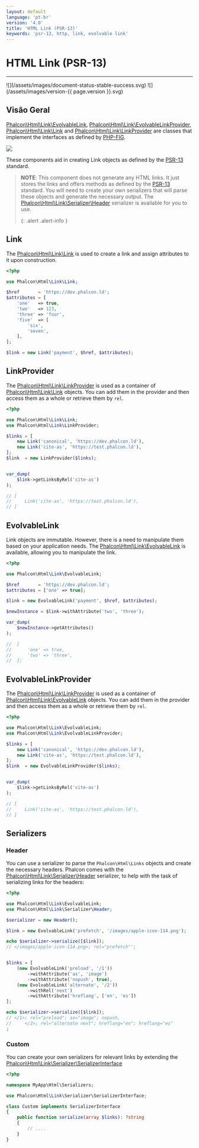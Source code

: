 ```yaml
---
layout: default
language: 'pt-br'
version: '4.0'
title: 'HTML Link (PSR-13)'
keywords: 'psr-13, http, link, evolvable link'
---
```


# HTML Link (PSR-13)
<hr />
![](/assets/images/document-status-stable-success.svg) ![](/assets/images/version-{{ page.version }}.svg)

## Visão Geral
[Phalcon\Html\Link\EvolvableLink](api/phalcon_html#html-link-evolvablelink), [Phalcon\Html\Link\EvolvableLinkProvider](api/phalcon_html#html-link-evolvablelinkprovider), [Phalcon\Html\Link\Link](api/phalcon_html#html-link-link) and [Phalcon\Html\Link\LinkProvider](api/phalcon_html#html-link-linkprovider) are classes that implement the interfaces as defined by [PHP-FIG](https://www.php-fig.org/).

![](/assets/images/implements-psr--13-blue.svg)

These components aid in creating Link objects as defined by the [PSR-13](https://www.php-fig.org/psr/psr-13/) standard.

> **NOTE**: This component does not generate any HTML links. It just stores the links and offers methods as defined by the [PSR-13](https://www.php-fig.org/psr/psr-13/) standard. You will need to create your own serializers that will parse these objects and generate the necessary output. The [Phalcon\Html\Link\Serializer\Header](api/phalcon_html#html-link-serializer-header) serializer is available for you to use. 
> 
> {: .alert .alert-info }

## Link
The [Phalcon\Html\Link\Link](api/phalcon_html#html-link-link) is used to create a link and assign attributes to it upon construction.

```php
<?php

use Phalcon\Html\Link\Link;

$href       = 'https://dev.phalcon.ld';
$attributes = [
    'one'   => true,
    'two'   => 123,
    'three' => 'four',
    'five'  => [
        'six',
        'seven',
    ],
];

$link = new Link('payment', $href, $attributes);
```

## LinkProvider
The [Phalcon\Html\Link\LinkProvider](api/phalcon_html#html-link-linkprovider) is used as a container of [Phalcon\Html\Link\Link](api/phalcon_html#html-link-link) objects. You can add them in the provider and then access them as a whole or retrieve them by `rel`.

```php
<?php

use Phalcon\Html\Link\Link;
use Phalcon\Html\Link\LinkProvider;

$links = [
    new Link('canonical', 'https://dev.phalcon.ld'),
    new Link('cite-as', 'https://test.phalcon.ld'),
];
$link  = new LinkProvider($links);


var_dump(
    $link->getLinksByRel('cite-as')
);

// [
//     Link('cite-as', 'https://test.phalcon.ld'),
// ]
```

## EvolvableLink
Link objects are immutable. However, there is a need to manipulate them based on your application needs. The [Phalcon\Html\Link\EvolvableLink](api/phalcon_html#html-link-evolvablelink) is available, allowing you to manipulate the link.

```php
<?php

use Phalcon\Html\Link\EvolvableLink;

$href       = 'https://dev.phalcon.ld';
$attributes = ['one' => true];

$link = new EvolvableLink('payment', $href, $attributes);

$newInstance = $link->withAttribute('two', 'three');

var_dump(
    $newInstance->getAttributes()
);

//  [
//      'one' => true,
//      'two' => 'three',
//  ];
```

## EvolvableLinkProvider
The [Phalcon\Html\Link\LinkProvider](api/phalcon_html#html-link-linkprovider) is used as a container of [Phalcon\Html\Link\EvolvableLink](api/phalcon_html#html-link-evolvablelink) objects. You can add them in the provider and then access them as a whole or retrieve them by `rel`.

```php
<?php

use Phalcon\Html\Link\EvolvableLink;
use Phalcon\Html\Link\EvolvableLinkProvider;

$links = [
    new Link('canonical', 'https://dev.phalcon.ld'),
    new Link('cite-as', 'https://test.phalcon.ld'),
];
$link  = new EvolvableLinkProvider($links);


var_dump(
    $link->getLinksByRel('cite-as')
);

// [
//     Link('cite-as', 'https://test.phalcon.ld'),
// ]
```

## Serializers
### Header
You can use a serializer to parse the `Phalcon\Html\Links` objects and create the necessary headers. Phalcon comes with the [Phalcon\Html\Link\Serializer\Header](api/phalcon_html#html-link-serializer-header) serializer, to help with the task of serializing links for the headers:

```php
<?php

use Phalcon\Html\Link\EvolvableLink;
use Phalcon\Html\Link\Serializer\Header;

$serializer = new Header();

$link = new EvolvableLink('prefetch', '/images/apple-icon-114.png');

echo $serializer->serialize([$link]);
// </images/apple-icon-114.png>; rel="prefetch"';


$links = [
    (new EvolvableLink('preload', '/1'))
        ->withAttribute('as', 'image')
        ->withAttribute('nopush', true),
    (new EvolvableLink('alternate', '/2'))
        ->withRel('next')
        ->withAttribute('hreflang', ['en', 'es'])
];

echo $serializer->serialize([$link]);
// </1>; rel="preload"; as="image"; nopush,
//     </2>; rel="alternate next"; hreflang="en"; hreflang="es"
;
```

### Custom
You can create your own serializers for relevant links by extending the [Phalcon\Html\Link\Serializer\SerializerInterface](api/phalcon_html#html-link-serializer-serializerinterface)

```php
<?php

namespace MyApp\Html\Serializers;

use Phalcon\Html\Link\Serializer\SerializerInterface;

class Custom implements SerializerInterface 
{
    public function serialize(array $links): ?string
    {
        // ....
    }
}
```
